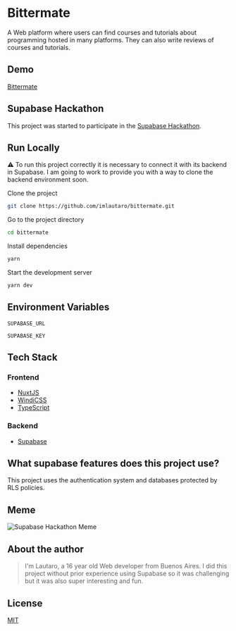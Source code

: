 # Bittermate

A Web platform where users can find courses and tutorials about programming hosted in many platforms. They can also write reviews of courses and tutorials.

## Demo

[Bittermate](https://bittermate.vercel.app)

## Supabase Hackathon

This project was started to participate in the [Supabase Hackathon](https://supabase.io/blog/2021/07/30/1-the-supabase-hackathon).

## Run Locally

:warning: To run this project correctly it is necessary to connect it with its backend in Supabase. I am going to work to provide you with a way to clone the backend environment soon.

Clone the project

```bash
git clone https://github.com/imlautaro/bittermate.git
```

Go to the project directory

```bash
cd bittermate
```

Install dependencies

```bash
yarn
```

Start the development server

```bash
yarn dev
```

## Environment Variables

`SUPABASE_URL`

`SUPABASE_KEY`

## Tech Stack

### Frontend

-   [NuxtJS](https://nuxtjs.org/)
-   [WindiCSS](https://windicss.org/)
-   [TypeScript](https://www.typescriptlang.org/)

### Backend

-   [Supabase](https://supabase.io/)

## What supabase features does this project use?

This project uses the authentication system and databases protected by RLS policies.

## Meme

![Supabase Hackathon Meme](https://res.cloudinary.com/nuxtclub/image/upload/v1628295810/supabase-hackathon_nm1n3q.jpg)

## About the author

> I'm Lautaro, a 16 year old Web developer from Buenos Aires. I did this project without prior experience using Supabase so it was challenging but it was also super interesting and fun.

## License

[MIT](https://choosealicense.com/licenses/mit/)
